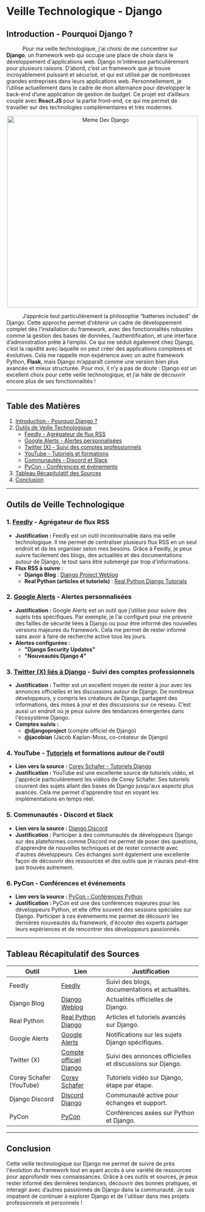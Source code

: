 # Veille Technologique - Django

## **Introduction - Pourquoi Django ?**

<p>
    &emsp;&emsp;&emsp;Pour ma veille technologique, j'ai choisi de me concentrer sur <b>Django</b>, un framework web qui occupe une place de choix dans le développement d'applications web. Django m'intéresse particulièrement pour plusieurs raisons. D’abord, c’est un framework que je trouve incroyablement puissant et sécurisé, et qui est utilisé par de nombreuses grandes entreprises dans leurs applications web. Personnellement, je l’utilise actuellement dans le cadre de mon alternance pour développer le back-end d’une application de gestion de budget. Ce projet est d’ailleurs couplé avec <b>React.JS</b> pour la partie front-end, ce qui me permet de travailler sur des technologies complémentaires et très modernes.
</p>

<p align="center">
    <img src="https://miro.medium.com/v2/resize:fit:1400/format:webp/0*9qjfo1uRMtcZtUOM.jpeg" width="500" alt="Meme Dev Django"/>
</p>

<p>
    &emsp;&emsp;&emsp;J’apprécie tout particulièrement la philosophie “batteries included” de Django. Cette approche permet d’obtenir un cadre de développement complet dès l’installation du framework, avec des fonctionnalités robustes comme la gestion des bases de données, l’authentification, et une interface d’administration prête à l’emploi. Ce qui me séduit également chez Django, c’est la rapidité avec laquelle on peut créer des applications complexes et évolutives. Cela me rappelle mon expérience avec un autre framework Python, <b>Flask</b>, mais Django m’apparaît comme une version bien plus avancée et mieux structurée. Pour moi, il n’y a pas de doute : Django est un excellent choix pour cette veille technologique, et j’ai hâte de découvrir encore plus de ses fonctionnalités !
</p>

---

## Table des Matières
1. [Introduction - Pourquoi Django ?](#introduction---pourquoi-django-)
2. [Outils de Veille Technologique](#outils-de-veille-technologique)
   - [Feedly - Agrégateur de flux RSS](#1-feedly---agrégateur-de-flux-rss)
   - [Google Alerts - Alertes personnalisées](#2-google-alerts---alertes-personnalisées)
   - [Twitter (X) - Suivi des comptes professionnels](#3-twitter-x-liés-à-django---suivi-des-comptes-professionnels)
   - [YouTube - Tutoriels et formations](#4-youtube---tutoriels-et-formations-autour-de-loutil)
   - [Communautés - Discord et Slack](#5-communautés---discord-et-slack)
   - [PyCon - Conférences et événements](#6-pycon---conférences-et-événements)
3. [Tableau Récapitulatif des Sources](#tableau-récapitulatif-des-sources)
4. [Conclusion](#conclusion)

---

## **Outils de Veille Technologique**

### **1. [Feedly](https://feedly.com) - Agrégateur de flux RSS**
- **Justification :** Feedly est un outil incontournable dans ma veille technologique. Il me permet de centraliser plusieurs flux RSS en un seul endroit et de les organiser selon mes besoins. Grâce à Feedly, je peux suivre facilement des blogs, des actualités et des documentations autour de Django, le tout sans être submergé par trop d’informations.
- **Flux RSS à suivre :**
  - **Django Blog** : [Django Project Weblog](https://www.djangoproject.com/weblog/)
  - **Real Python (articles et tutoriels)** : [Real Python Django Tutorials](https://realpython.com/)

### **2. [Google Alerts](https://www.google.com/alerts) - Alertes personnalisées**
- **Justification :** Google Alerts est un outil que j’utilise pour suivre des sujets très spécifiques. Par exemple, je l'ai configuré pour me prévenir des failles de sécurité liées à Django ou pour être informé des nouvelles versions majeures du framework. Cela me permet de rester informé sans avoir à faire de recherche active tous les jours.
- **Alertes configurées :**
  - **"Django Security Updates"**
  - **"Nouveautés Django 4"**

### **3. [Twitter (X) liés à Django](https://twitter.com/djangoproject) - Suivi des comptes professionnels**
- **Justification :** Twitter est un excellent moyen de rester à jour avec les annonces officielles et les discussions autour de Django. De nombreux développeurs, y compris les créateurs de Django, partagent des informations, des mises à jour et des discussions sur ce réseau. C’est aussi un endroit où je peux suivre des tendances émergentes dans l'écosystème Django.
- **Comptes suivis :**
  - **@djangoproject** (compte officiel de Django)
  - **@jacobian** (Jacob Kaplan-Moss, co-créateur de Django)

### **4. YouTube - [Tutoriels](https://www.youtube.com/user/schafer5) et formations autour de l'outil**
- **Lien vers la source :** [Corey Schafer - Tutoriels Django](https://www.youtube.com/user/schafer5)
- **Justification :** YouTube est une excellente source de tutoriels vidéo, et j'apprécie particulièrement les vidéos de Corey Schafer. Ses tutoriels couvrent des sujets allant des bases de Django jusqu'aux aspects plus avancés. Cela me permet d'apprendre tout en voyant les implémentations en temps réel.

### **5. Communautés - Discord et Slack**
- **Lien vers la source :** [Django Discord](https://discord.gg/djangodev)
- **Justification :** Participer à des communautés de développeurs Django sur des plateformes comme Discord me permet de poser des questions, d'apprendre de nouvelles techniques et de rester connecté avec d'autres développeurs. Ces échanges sont également une excellente façon de découvrir des ressources et des outils que je n’aurais peut-être pas trouvés autrement.

### **6. PyCon - Conférences et événements**
- **Lien vers la source :** [PyCon - Conférences Python](https://us.pycon.org/)
- **Justification :** PyCon est une des conférences majeures pour les développeurs Python, et elle offre souvent des sessions spéciales sur Django. Participer à ces événements me permet de découvrir les dernières nouveautés du framework, d'écouter des experts partager leurs expériences et de rencontrer des développeurs passionnés.

---

## **Tableau Récapitulatif des Sources**

| Outil                      | Lien                                           | Justification                                      |
|----------------------------|------------------------------------------------|----------------------------------------------------|
| Feedly                     | [Feedly](https://feedly.com)                   | Suivi des blogs, documentations et actualités.     |
| Django Blog                | [Django Weblog](https://www.djangoproject.com/weblog/)  | Actualités officielles de Django.                  |
| Real Python                | [Real Python Django](https://realpython.com)   | Articles et tutoriels avancés sur Django.          |
| Google Alerts              | [Google Alerts](https://www.google.com/alerts) | Notifications sur les sujets Django spécifiques.   |
| Twitter (X)                | [Compte officiel Django](https://twitter.com/djangoproject) | Suivi des annonces officielles et discussions sur Django. |
| Corey Schafer (YouTube)     | [Corey Schafer](https://www.youtube.com/user/schafer5)  | Tutoriels vidéo sur Django, étape par étape.       |
| Django Discord             | [Discord Django](https://discord.gg/djangodev) | Communauté active pour échanges et support.        |
| PyCon                      | [PyCon](https://us.pycon.org/)                 | Conférences axées sur Python et Django.            |

---

## **Conclusion**

Cette veille technologique sur Django me permet de suivre de près l'évolution du framework tout en ayant accès à une variété de ressources pour approfondir mes connaissances. Grâce à ces outils et sources, je peux rester informé des dernières tendances, découvrir des bonnes pratiques, et interagir avec d’autres passionnés de Django dans la communauté. Je suis impatient de continuer à explorer Django et de l'utiliser dans mes projets professionnels et personnels !
